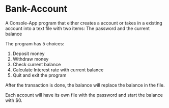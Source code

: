 # Bank-Account

A Console-App program that either creates a account or takes in a existing account into a text file with two items:
The password and the current balance

The program has 5 choices:
1. Deposit money
2. Withdraw money
3. Check current balance
4. Calculate Interest rate with current balance
5. Quit and exit the program

After the transaction is done, the balance will replace the balance in the file.

Each account will have its own file with the password and start the balance with $0.
